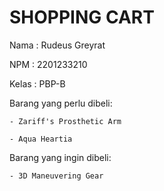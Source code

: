 # SHOPPING CART

Nama    : Rudeus Greyrat

NPM     : 2201233210

Kelas   : PBP-B

Barang yang perlu dibeli:

    - Zariff's Prosthetic Arm
    
    - Aqua Heartia
    
Barang yang ingin dibeli:

    - 3D Maneuvering Gear